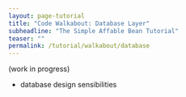 ```yaml
---
layout: page-tutorial
title: "Code Walkabout: Database Layer"
subheadline: "The Simple Affable Bean Tutorial"
teaser: ""
permalink: /tutorial/walkabout/database
---
```


(work in progress) 

- database design sensibilities
